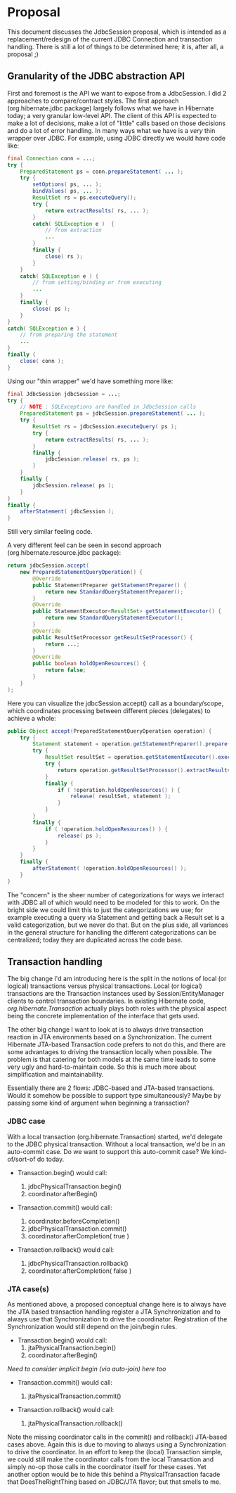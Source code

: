 Proposal
====

This document discusses the JdbcSession proposal, which is intended as a replacement/redesign of the current
JDBC Connection and transaction handling.  There is still a lot of things to be determined here; it is, after all, a
proposal ;)


## Granularity of the JDBC abstraction API

First and foremost is the API we want to expose from a JdbcSession.  I did 2 approaches to compare/contract styles.
The first approach (org.hibernate.jdbc package) largely follows what we have in Hibernate today; a very granular
low-level API.  The client of this API is expected to make a lot of decisions, make a lot of "little" calls based on
those decisions and do a lot of error handling.  In many ways what we have is a *very* thin wrapper over JDBC.  For
example, using JDBC directly we would have code like:

```java
final Connection conn = ...;
try {
    PreparedStatement ps = conn.prepareStatement( ... );
    try {
        setOptions( ps, ... );
        bindValues( ps, ... );
        ResultSet rs = ps.executeQuery();
        try {
            return extractResults( rs, ... );
        }
        catch( SQLException e )  {
            // from extraction
            ...
        }
        finally {
            close( rs );
        }
    }
    catch( SQLException e ) {
        // from setting/binding or from executing
        ...
    }
    finally {
        close( ps );
    }
}
catch( SQLException e ) {
    // from preparing the statement
    ...
}
finally {
    close( conn );
}
```

Using our "thin wrapper" we'd have something more like:

```java
final JdbcSession jdbcSession = ...;
try {
    // NOTE : SQLExceptions are handled in JdbcSession calls
    PreparedStatement ps = jdbcSession.prepareStatement( ... );
    try {
		ResultSet rs = jdbcSession.executeQuery( ps );
		try {
			return extractResults( rs, ... );
		}
        finally {
            jdbcSession.release( rs, ps );
        }
    }
    finally {
        jdbcSession.release( ps );
    }
}
finally {
    afterStatement( jdbcSession );
}
```

Still very similar feeling code.

A very different feel can be seen in second approach (org.hibernate.resource.jdbc package):

```java
return jdbcSession.accept(
    new PreparedStatementQueryOperation() {
        @Override
        public StatementPreparer getStatementPreparer() {
            return new StandardQueryStatementPreparer();
        }
        @Override
        public StatementExecutor<ResultSet> getStatementExecutor() {
            return new StandardQueryStatementExecutor();
        }
        @Override
        public ResultSetProcessor getResultSetProcessor() {
            return ...;
        }
        @Override
        public boolean holdOpenResources() {
            return false;
        }
    }
);
```

Here you can visualize the jdbcSession.accept() call as a boundary/scope, which coordinates processing between
different pieces (delegates) to achieve a whole:

```java
public Object accept(PreparedStatementQueryOperation operation) {
    try {
        Statement statement = operation.getStatementPreparer().prepare( this );
        try {
            ResultSet resultSet = operation.getStatementExecutor().execute( statement, this );
            try {
                return operation.getResultSetProcessor().extractResults( resultSet, this );
            }
            finally {
                if ( !operation.holdOpenResources() ) {
                    release( resultSet, statement );
                }
            }
        }
        finally {
            if ( !operation.holdOpenResources() ) {
                release( ps );
            }
        }
    }
    finally {
        afterStatement( !operation.holdOpenResources() );
    }
}
```

The "concern" is the sheer number of categorizations for ways we interact with JDBC all of which would need to be
modeled for this to work.  On the bright side we could limit this to just the categorizations we use; for
example executing a query via Statement and getting back a Result set is a valid categorization, but we never
do that.  But on the plus side, all variances in the general structure for handling the different categorizations
can be centralized; today they are duplicated across the code base.


## Transaction handling

The big change I'd am introducing here is the split in the notions of local (or logical) transactions versus
physical transactions.  Local (or logical) transactions are the Transaction instances used by
Session/EntityManager clients to control transaction boundaries.  In existing Hibernate code,
_org.hibernate.Transaction_ actually plays both roles with the physical aspect being the concrete implementation
of the interface that gets used.

The other big change I want to look at is to always drive transaction reaction in JTA environments based on
a Synchronization.  The current Hibernate JTA-based Transaction code prefers to not do this, and there are some
advantages to driving the transaction locally when possible.  The problem is that catering for both models at
the same time leads to some very ugly and hard-to-maintain code.  So this is much more about simplification
and maintainability.

Essentially there are 2 flows: JDBC-based and JTA-based transactions.  Would it somehow be possible to support
type simultaneously?  Maybe by passing some kind of argument when beginning a transaction?


### JDBC case

With a local transaction (org.hibernate.Transaction) started, we'd delegate to the JDBC physical transaction.  Without
a local transaction, we'd be in an auto-commit case.  Do we want to support this auto-commit case?  We kind-of/sort-of
do today.

* Transaction.begin() would call:
    1. jdbcPhysicalTransaction.begin()
    2. coordinator.afterBegin()

* Transaction.commit() would call:
    1. coordinator.beforeCompletion()
    2. jdbcPhysicalTransaction.commit()
    3. coordinator.afterCompletion( true )

* Transaction.rollback() would call:
    1. jdbcPhysicalTransaction.rollback()
    2. coordinator.afterCompletion( false )


### JTA case(s)

As mentioned above, a proposed conceptual change here is to always have the JTA based transaction handling register
a JTA Synchronization and to always use that Synchronization to drive the coordinator.  Registration of
the Synchronization would still depend on the join/begin rules.

* Transaction.begin() would call:
	1. jtaPhysicalTransaction.begin()
    2. coordinator.afterBegin()

_Need to consider implicit begin (via auto-join) here too_

* Transaction.commit() would call:
    1. jtaPhysicalTransaction.commit()

* Transaction.rollback() would call:
    1. jtaPhysicalTransaction.rollback()

Note the missing coordinator calls in the commit() and rollback() JTA-based cases above.  Again this is due to moving
to always using a Synchronization to drive the coordinator.  In an effort to keep the (local) Transaction simple, we
could still make the coordinator calls from the local Transaction and simply no-op those calls in the coordinator itself
for these cases.  Yet another option would be to hide this behind a PhysicalTransaction facade that DoesTheRightThing
based on JDBC/JTA flavor; but that smells to me.



